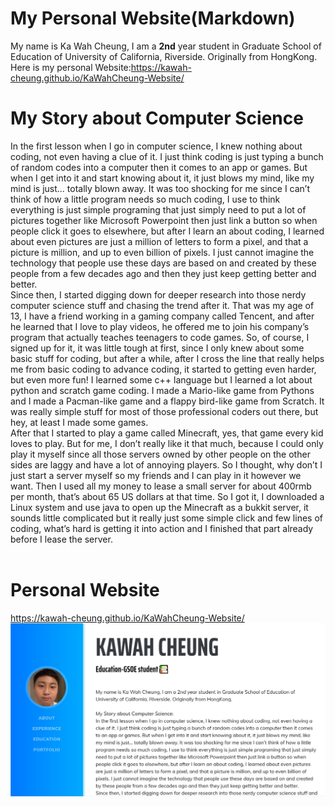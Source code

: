 # My Personal Website(Markdown)

My name is Ka Wah Cheung, I am a **2nd** year student in Graduate School of Education of University of California, Riverside. Originally from HongKong. Here is my personal Website:https://kawah-cheung.github.io/KaWahCheung-Website/


# My Story about Computer Science

In the first lesson when I go in computer science, I knew nothing about coding, not even having a clue of it. I just think coding is just typing a bunch of random codes into a computer then it comes to an app or games. But when I get into it and start knowing about it, it just blows my mind, like my mind is just… totally blown away. It was too shocking for me since I can’t think of how a little program needs so much coding, I use to think everything is just simple programing that just simply need to put a lot of pictures together like Microsoft Powerpoint then just link a button so when people click it goes to elsewhere, but after I learn an about coding, I learned about even pictures are just a million of letters to form a pixel, and that a picture is million, and up to even billion of pixels. I just cannot imagine the technology that people use these days are based on and created by these people from a few decades ago and then they just keep getting better and better.
        <br>  Since then, I started digging down for deeper research into those nerdy computer science stuff and chasing the trend after it. That was my age of 13, I have a friend working in a gaming company called Tencent, and after he learned that I love to play videos, he offered me to join his company’s program that actually teaches teenagers to code games. So, of course, I signed up for it, it was little tough at first, since I only knew about some basic stuff for coding, but after a while, after I cross the line that really helps me from basic coding to advance coding, it started to getting even harder, but even more fun! I learned some c++ language but I learned a lot about python and scratch game coding. I made a Mario-like game from Pythons and I made a Pacman-like game and a flappy bird-like game from Scratch. It was really simple stuff for most of those professional coders out there, but hey, at least I made some games.
        <br>  After that I started to play a game called Minecraft, yes, that game every kid loves to play. But for me, I don’t really like it that much, because I could only play it myself since all those servers owned by other people on the other sides are laggy and have a lot of annoying players. So I thought, why don’t I just start a server myself so my friends and I can play in it however we want. Then I used all my money to lease a small server for about 400rmb per month, that’s about 65 US dollars at that time. So I got it, I downloaded a Linux system and use java to open up the Minecraft as a bukkit server, it sounds little complicated but it really just some simple click and few lines of coding, what’s hard is getting it into action and I finished that part already before I lease the server.
        <br><br>

# Personal Website
https://kawah-cheung.github.io/KaWahCheung-Website/
![Description of Image](img/yourimage.JPG)
